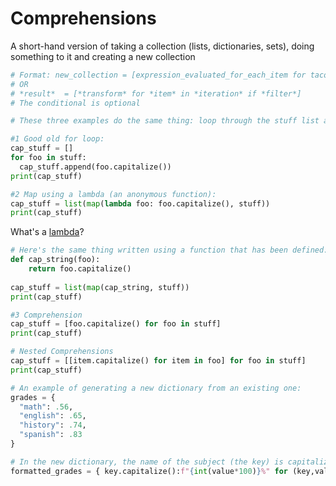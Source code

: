 # Comprehensions

A short-hand version of taking a collection (lists, dictionaries, sets), doing something to it and creating a new collection

```py
# Format: new_collection = [expression_evaluated_for_each_item for taco in current_collection if conditional]
# OR
# *result*  = [*transform* for *item* in *iteration* if *filter*]
# The conditional is optional

# These three examples do the same thing: loop through the stuff list and make a new list that contains the capitalized words.

#1 Good old for loop:
cap_stuff = []
for foo in stuff:
  cap_stuff.append(foo.capitalize())
print(cap_stuff)

#2 Map using a lambda (an anonymous function):
cap_stuff = list(map(lambda foo: foo.capitalize(), stuff))
print(cap_stuff)
```
What's a [lambda](https://www.w3schools.com/python/python_lambda.asp)?

```python
# Here's the same thing written using a function that has been defined:
def cap_string(foo):
    return foo.capitalize()
  
cap_stuff = list(map(cap_string, stuff))
print(cap_stuff)

#3 Comprehension
cap_stuff = [foo.capitalize() for foo in stuff]
print(cap_stuff)

# Nested Comprehensions
cap_stuff = [[item.capitalize() for item in foo] for foo in stuff]
print(cap_stuff)

# An example of generating a new dictionary from an existing one:
grades = {
  "math": .56,
  "english": .65,
  "history": .74,
  "spanish": .83
}

# In the new dictionary, the name of the subject (the key) is capitalized. The grade (the value) is multiplied by 100 and is now a string so we can have the % symbol.
formatted_grades = { key.capitalize():f"{int(value*100)}%" for (key,value) in grades.items()}
```
